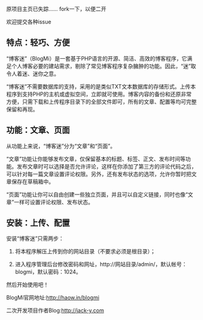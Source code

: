 原项目主页已失踪…… fork一下，以便二开

欢迎提交各种issue



特点：轻巧、方便
-------------
“博客迷”（BlogMi）是一套基于PHP语言的开源、简洁、高效的博客程序，它满足个人博客必要的建站需求，剔除了常见博客程序复杂臃肿的功能。因此，“迷”取令人着迷、迷你之意。

“博客迷”不需要数据库的支持，采用的是类似TXT文本数据库的存储形式。上传本程序到支持PHP的主机或虚拟空间，立即就可使用。博客内容的备份和还原非常方便，只需下载和上传程序目录下的全部文件即可，所有的文章、配置等均可完整保留和再现。


功能：文章、页面
-------------
从功能上来说，“博客迷”分为“文章”和“页面”。

“文章”功能让你能够发布文章，仅保留基本的标题、标签、正文、发布时间等功能。发布文章时可以选择是否允许评论，这样在你添加了第三方的评论代码之后，可以针对每一篇文章设置评论权限。另外，还有发布状态的选项，允许你暂时把文章保存在草稿箱中。

“页面”功能让你可以自由创建一些独立页面，并且可以自定义链接，同时也像“文章”一样可设置评论权限、发布状态。


安装：上传、配置
-------------
安装“博客迷”只需两步：

1. 将本程序解压上传到你的网站目录（不要求必须是根目录）；

2. 进入程序管理后台修改密码和网址，http://网站目录/admin/，默认帐号：blogmi，默认密码：1024。

然后开始使用吧！



BlogMi官网地址:http://haow.in/blogmi

二次开发项目作者Blog:http://jack-y.com
